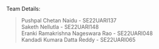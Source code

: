 Team Details:<br>
>Pushpal Chetan Naidu - SE22UARI137<br>
>Saketh Nellutla - SE22UARI148<br>
>Eranki Ramakrishna Nageswara Rao - SE22UARI048<br>
>Kandadi Kumara Datta Reddy - SE22UARI065<br>
